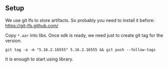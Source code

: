 
## Setup

We use git lfs to store artifacts. So probably you need to install it before: https://git-lfs.github.com/

Copy `*.aar` into libs.
Once sdk is ready, we need just to create git tag for the version.
```
git tag -a -m "5.16.2.16555" 5.16.2.16555 && git push --follow-tags
```
It is enough to start using library.
